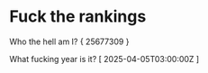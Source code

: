 # Fuck the rankings

Who the hell am I?
{ 25677309 }

What fucking year is it?
[ 2025-04-05T03:00:00Z ]
